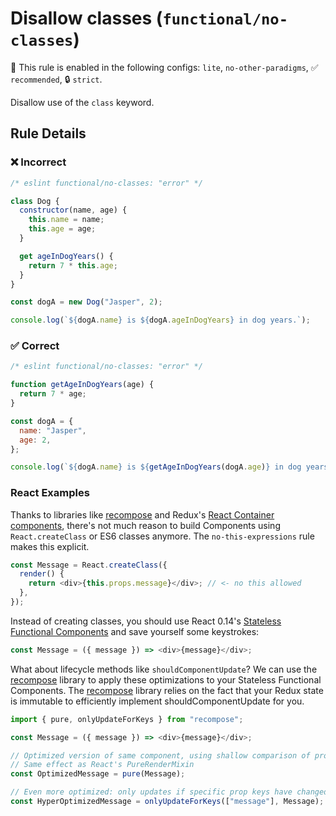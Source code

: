 # Disallow classes (`functional/no-classes`)

💼 This rule is enabled in the following configs: `lite`, `no-other-paradigms`, ✅ `recommended`, 🔒 `strict`.

<!-- end auto-generated rule header -->

Disallow use of the `class` keyword.

## Rule Details

### ❌ Incorrect

<!-- eslint-skip -->

```js
/* eslint functional/no-classes: "error" */

class Dog {
  constructor(name, age) {
    this.name = name;
    this.age = age;
  }

  get ageInDogYears() {
    return 7 * this.age;
  }
}

const dogA = new Dog("Jasper", 2);

console.log(`${dogA.name} is ${dogA.ageInDogYears} in dog years.`);
```

### ✅ Correct

```js
/* eslint functional/no-classes: "error" */

function getAgeInDogYears(age) {
  return 7 * age;
}

const dogA = {
  name: "Jasper",
  age: 2,
};

console.log(`${dogA.name} is ${getAgeInDogYears(dogA.age)} in dog years.`);
```

### React Examples

Thanks to libraries like [recompose](https://github.com/acdlite/recompose) and Redux's [React Container components](http://redux.js.org/docs/basics/UsageWithReact.html), there's not much reason to build Components using `React.createClass` or ES6 classes anymore. The `no-this-expressions` rule makes this explicit.

```js
const Message = React.createClass({
  render() {
    return <div>{this.props.message}</div>; // <- no this allowed
  },
});
```

Instead of creating classes, you should use React 0.14's [Stateless Functional Components](https://medium.com/@joshblack/stateless-components-in-react-0-14-f9798f8b992d#.t5z2fdit6) and save yourself some keystrokes:

```js
const Message = ({ message }) => <div>{message}</div>;
```

What about lifecycle methods like `shouldComponentUpdate`? We can use the [recompose](https://github.com/acdlite/recompose) library to apply these optimizations to your Stateless Functional Components. The [recompose](https://github.com/acdlite/recompose) library relies on the fact that your Redux state is immutable to efficiently implement shouldComponentUpdate for you.

```js
import { pure, onlyUpdateForKeys } from "recompose";

const Message = ({ message }) => <div>{message}</div>;

// Optimized version of same component, using shallow comparison of props
// Same effect as React's PureRenderMixin
const OptimizedMessage = pure(Message);

// Even more optimized: only updates if specific prop keys have changed
const HyperOptimizedMessage = onlyUpdateForKeys(["message"], Message);
```
